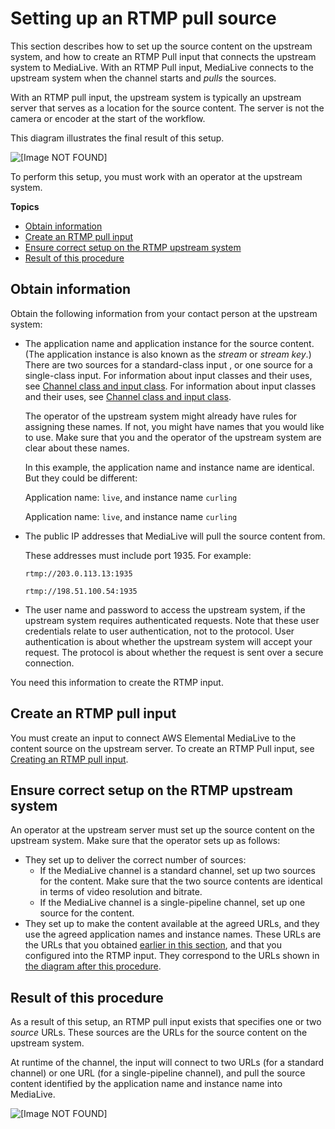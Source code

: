 # Setting up an RTMP pull source<a name="rtmp-pull-upstream"></a>

This section describes how to set up the source content on the upstream system, and how to create an RTMP Pull input that connects the upstream system to MediaLive\. With an RTMP Pull input, MediaLive connects to the upstream system when the channel starts and *pulls* the sources\. 

With an RTMP pull input, the upstream system is typically an upstream server that serves as a location for the source content\. The server is not the camera or encoder at the start of the workflow\.

This diagram illustrates the final result of this setup\.

![\[Image NOT FOUND\]](http://docs.aws.amazon.com/medialive/latest/ug/images\rtmp-pull-uss-input.png)

To perform this setup, you must work with an operator at the upstream system\.

**Topics**
+ [Obtain information](#setup-rtmp-pull-obtain-info)
+ [Create an RTMP pull input](#setup-input-rtmp-pull)
+ [Ensure correct setup on the RTMP upstream system](#setup-uss-rtmp-pull)
+ [Result of this procedure](#setup-rtmp-pull-result)

## Obtain information<a name="setup-rtmp-pull-obtain-info"></a>

Obtain the following information from your contact person at the upstream system:
+ The application name and application instance for the source content\. \(The application instance is also known as the *stream* or *stream key*\.\) There are two sources for a standard\-class input , or one source for a single\-class input\. For information about input classes and their uses, see [Channel class and input class](class-channel-input.md)\. For information about input classes and their uses, see [Channel class and input class](class-channel-input.md)\. 

  The operator of the upstream system might already have rules for assigning these names\. If not, you might have names that you would like to use\. Make sure that you and the operator of the upstream system are clear about these names\.

  In this example, the application name and instance name are identical\. But they could be different:

  Application name: `live`, and instance name `curling`

  Application name: `live`, and instance name `curling`
+ The public IP addresses that MediaLive will pull the source content from\.

  These addresses must include port 1935\. For example:

  `rtmp://203.0.113.13:1935`

  `rtmp://198.51.100.54:1935`
+ The user name and password to access the upstream system, if the upstream system requires authenticated requests\. Note that these user credentials relate to user authentication, not to the protocol\. User authentication is about whether the upstream system will accept your request\. The protocol is about whether the request is sent over a secure connection\.

You need this information to create the RTMP input\. 

## Create an RTMP pull input<a name="setup-input-rtmp-pull"></a>

You must create an input to connect AWS Elemental MediaLive to the content source on the upstream server\. To create an RTMP Pull input, see [Creating an RTMP pull input](input-create-rtmp-pull.md)\.

## Ensure correct setup on the RTMP upstream system<a name="setup-uss-rtmp-pull"></a>

An operator at the upstream server must set up the source content on the upstream system\. Make sure that the operator sets up as follows:
+ They set up to deliver the correct number of sources:
  + If the MediaLive channel is a standard channel, set up two sources for the content\. Make sure that the two source contents are identical in terms of video resolution and bitrate\.
  + If the MediaLive channel is a single\-pipeline channel, set up one source for the content\. 
+ They set up to make the content available at the agreed URLs, and they use the agreed application names and instance names\. These URLs are the URLs that you obtained [earlier in this section](mp4-upstream.md#setup-mp4-obtain-info), and that you configured into the RTMP input\. They correspond to the URLs shown in [the diagram after this procedure](rtmp-push-upstream.md#setup-result-rtmp-push)\. 

## Result of this procedure<a name="setup-rtmp-pull-result"></a>

As a result of this setup, an RTMP pull input exists that specifies one or two *source* URLs\. These sources are the URLs for the source content on the upstream system\. 

At runtime of the channel, the input will connect to two URLs \(for a standard channel\) or one URL \(for a single\-pipeline channel\), and pull the source content identified by the application name and instance name into MediaLive\.

![\[Image NOT FOUND\]](http://docs.aws.amazon.com/medialive/latest/ug/images\rtmp-pull-uss-input.png)